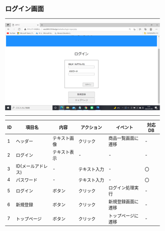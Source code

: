 ## ログイン画面
*****

<img src="https://github.com/Aso2001219/team/blob/main/%E8%A8%AD%E8%A8%88%E6%9B%B8/%E7%94%BB%E9%9D%A2%E8%A9%B3%E7%B4%B0%E5%9B%B3/img/2022-01-09%20(11).png?raw=true">

*****

| ID | 項目名 | 内容 | アクション | イベント | 対応DB |
|----|------|-----|-----------|----------|--------|
|1|ヘッダー|テキスト画像|クリック|商品一覧画面に遷移|-|
|2|ログイン|テキスト表示|-|-|-|
|3|ID(メールアドレス)|-|テキスト入力|-|〇|
|4|パスワード|-|テキスト入力　|-|〇|
|5|ログイン|ボタン|クリック|ログイン処理実行|-|
|6|新規登録|ボタン|クリック|新規登録画面に遷移|-|
|7|トップページ|ボタン|クリック|トップページに遷移|-|

